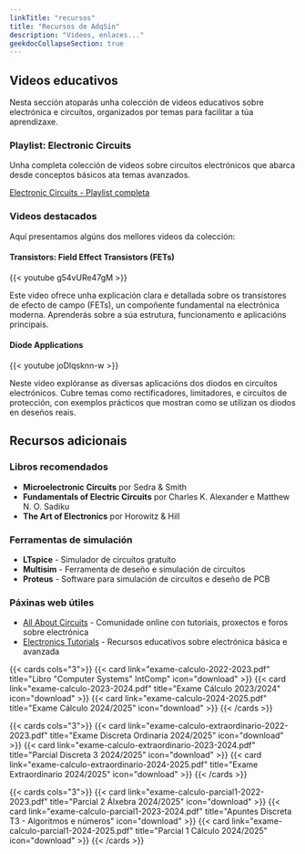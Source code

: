 ```yaml
---
linkTitle: "recursos"
title: "Recursos de AdqSin"
description: "Videos, enlaces..."
geekdocCollapseSection: true
---
```


## Videos educativos

Nesta sección atoparás unha colección de videos educativos sobre electrónica e circuítos, organizados por temas para facilitar a túa aprendizaxe.

### Playlist: Electronic Circuits

Unha completa colección de videos sobre circuítos electrónicos que abarca desde conceptos básicos ata temas avanzados.

[Electronic Circuits - Playlist completa](https://www.youtube.com/playlist?list=PL0o_zxa4K1BV9E-N8tSExU1djL6slnjbL)

### Videos destacados

Aquí presentamos algúns dos mellores videos da colección:

#### Transistors: Field Effect Transistors (FETs)

{{< youtube g54vURe47gM >}}

Este video ofrece unha explicación clara e detallada sobre os transistores de efecto de campo (FETs), un compoñente fundamental na electrónica moderna. Aprenderás sobre a súa estrutura, funcionamento e aplicacións principais.

#### Diode Applications

{{< youtube joDlqsknn-w >}}

Neste video explóranse as diversas aplicacións dos diodos en circuítos electrónicos. Cubre temas como rectificadores, limitadores, e circuítos de protección, con exemplos prácticos que mostran como se utilizan os diodos en deseños reais.

## Recursos adicionais

### Libros recomendados

- **Microelectronic Circuits** por Sedra & Smith
- **Fundamentals of Electric Circuits** por Charles K. Alexander e Matthew N. O. Sadiku
- **The Art of Electronics** por Horowitz & Hill

### Ferramentas de simulación

- **LTspice** - Simulador de circuítos gratuíto
- **Multisim** - Ferramenta de deseño e simulación de circuítos
- **Proteus** - Software para simulación de circuítos e deseño de PCB

### Páxinas web útiles

- [All About Circuits](https://www.allaboutcircuits.com/) - Comunidade online con tutoriais, proxectos e foros sobre electrónica
- [Electronics Tutorials](https://www.electronics-tutorials.ws/) - Recursos educativos sobre electrónica básica e avanzada

{{< cards cols="3">}}
  {{< card link="exame-calculo-2022-2023.pdf" title="Libro \"Computer Systems\" IntComp" icon="download" >}}
  {{< card link="exame-calculo-2023-2024.pdf" title="Exame Cálculo 2023/2024" icon="download" >}}
  {{< card link="exame-calculo-2024-2025.pdf" title="Exame Cálculo 2024/2025" icon="download" >}}
{{< /cards >}}

{{< cards cols="3">}}
  {{< card link="exame-calculo-extraordinario-2022-2023.pdf" title="Exame Discreta Ordinaria 2024/2025" icon="download" >}}
  {{< card link="exame-calculo-extraordinario-2023-2024.pdf" title="Parcial Discreta 3 2024/2025" icon="download" >}}
  {{< card link="exame-calculo-extraordinario-2024-2025.pdf" title="Exame Extraordinario 2024/2025" icon="download" >}}
{{< /cards >}}

{{< cards cols="3">}}
  {{< card link="exame-calculo-parcial1-2022-2023.pdf" title="Parcial 2 Álxebra 2024/2025" icon="download" >}}
  {{< card link="exame-calculo-parcial1-2023-2024.pdf" title="Apuntes Discreta T3 - Algoritmos e números" icon="download" >}}
  {{< card link="exame-calculo-parcial1-2024-2025.pdf" title="Parcial 1 Cálculo 2024/2025" icon="download" >}}
{{< /cards >}}